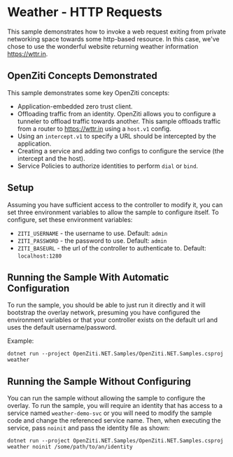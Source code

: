 # Weather - HTTP Requests

This sample demonstrates how to invoke a web request exiting from private networking space towards some http-based
resource. In this case, we've chose to use the wonderful website returning weather information https://wttr.in.

## OpenZiti Concepts Demonstrated

This sample demonstrates some key OpenZiti concepts:

* Application-embedded zero trust client.
* Offloading traffic from an identity. OpenZiti allows you to configure a tunneler to offload traffic towards another. 
  This sample offloads traffic from a router to https://wttr.in using a `host.v1` config.
* Using an `intercept.v1` to specify a URL should be intercepted by the application.
* Creating a service and adding two configs to configure the service (the intercept and the host).
* Service Policies to authorize identities to perform `dial` or `bind`.

## Setup

Assuming you have sufficient access to the controller to modify it, you can set three environment variables to
allow the sample to configure itself. To configure, set these environment variables:
* `ZITI_USERNAME` - the username to use. Default: `admin`
* `ZITI_PASSWORD` - the password to use. Default: `admin`
* `ZITI_BASEURL` - the url of the controller to authenticate to.  Default: `localhost:1280` 

## Running the Sample With Automatic Configuration

To run the sample, you should be able to just run it directly and it will bootstrap the overlay network, presuming you
have configured the environment variables or that your controller exists on the default url and uses the default
username/password.

Example:
```
dotnet run --project OpenZiti.NET.Samples/OpenZiti.NET.Samples.csproj weather
```

## Running the Sample Without Configuring

You can run the sample without allowing the sample to configure the overlay. To run the sample, you will require an
identity that has access to a service named `weather-demo-svc` or you will need to modify the sample code and change
the referenced service name. Then, when executing the service, pass `noinit` and pass the identity file as shown:
```
dotnet run --project OpenZiti.NET.Samples/OpenZiti.NET.Samples.csproj weather noinit /some/path/to/an/identity
```
